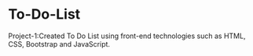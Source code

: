 # To-Do-List
Project-1:Created To Do List using front-end technologies such as HTML, CSS, Bootstrap and JavaScript.
